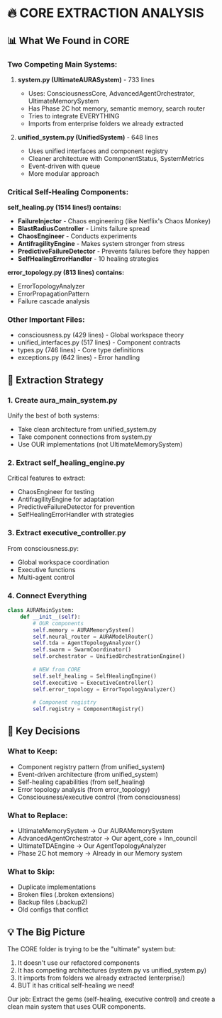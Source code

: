 # 🔥 CORE EXTRACTION ANALYSIS

## 📊 What We Found in CORE

### **Two Competing Main Systems:**

1. **system.py (UltimateAURASystem)** - 733 lines
   - Uses: ConsciousnessCore, AdvancedAgentOrchestrator, UltimateMemorySystem
   - Has Phase 2C hot memory, semantic memory, search router
   - Tries to integrate EVERYTHING
   - Imports from enterprise folders we already extracted

2. **unified_system.py (UnifiedSystem)** - 648 lines
   - Uses unified interfaces and component registry
   - Cleaner architecture with ComponentStatus, SystemMetrics
   - Event-driven with queue
   - More modular approach

### **Critical Self-Healing Components:**

**self_healing.py (1514 lines!) contains:**
- **FailureInjector** - Chaos engineering (like Netflix's Chaos Monkey)
- **BlastRadiusController** - Limits failure spread
- **ChaosEngineer** - Conducts experiments
- **AntifragilityEngine** - Makes system stronger from stress
- **PredictiveFailureDetector** - Prevents failures before they happen
- **SelfHealingErrorHandler** - 10 healing strategies

**error_topology.py (813 lines) contains:**
- ErrorTopologyAnalyzer
- ErrorPropagationPattern
- Failure cascade analysis

### **Other Important Files:**
- consciousness.py (429 lines) - Global workspace theory
- unified_interfaces.py (517 lines) - Component contracts
- types.py (746 lines) - Core type definitions
- exceptions.py (642 lines) - Error handling

## 🎯 Extraction Strategy

### **1. Create aura_main_system.py**
Unify the best of both systems:
- Take clean architecture from unified_system.py
- Take component connections from system.py
- Use OUR implementations (not UltimateMemorySystem)

### **2. Extract self_healing_engine.py**
Critical features to extract:
- ChaosEngineer for testing
- AntifragilityEngine for adaptation
- PredictiveFailureDetector for prevention
- SelfHealingErrorHandler with strategies

### **3. Extract executive_controller.py**
From consciousness.py:
- Global workspace coordination
- Executive functions
- Multi-agent control

### **4. Connect Everything**
```python
class AURAMainSystem:
    def __init__(self):
        # OUR components
        self.memory = AURAMemorySystem()
        self.neural_router = AURAModelRouter()
        self.tda = AgentTopologyAnalyzer()
        self.swarm = SwarmCoordinator()
        self.orchestrator = UnifiedOrchestrationEngine()
        
        # NEW from CORE
        self.self_healing = SelfHealingEngine()
        self.executive = ExecutiveController()
        self.error_topology = ErrorTopologyAnalyzer()
        
        # Component registry
        self.registry = ComponentRegistry()
```

## 🚨 Key Decisions

### **What to Keep:**
- Component registry pattern (from unified_system)
- Event-driven architecture (from unified_system)
- Self-healing capabilities (from self_healing)
- Error topology analysis (from error_topology)
- Consciousness/executive control (from consciousness)

### **What to Replace:**
- UltimateMemorySystem → Our AURAMemorySystem
- AdvancedAgentOrchestrator → Our agent_core + lnn_council
- UltimateTDAEngine → Our AgentTopologyAnalyzer
- Phase 2C hot memory → Already in our Memory system

### **What to Skip:**
- Duplicate implementations
- Broken files (.broken extensions)
- Backup files (.backup2)
- Old configs that conflict

## 💡 The Big Picture

The CORE folder is trying to be the "ultimate" system but:
1. It doesn't use our refactored components
2. It has competing architectures (system.py vs unified_system.py)
3. It imports from folders we already extracted (enterprise/)
4. BUT it has critical self-healing we need!

Our job: Extract the gems (self-healing, executive control) and create a clean main system that uses OUR components.